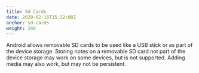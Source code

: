 ```yaml
---
title: Sd Cards
date: 2020-02-16T15:22:08Z
anchor: sd-cards
weight: 240
---
```


Android allows removable SD cards to be used like a USB stick or as
part of the device storage. Storing notes on a removable SD card not
part of the device storage may work on some devices, but is not
supported. Adding media may also work, but may not be persistent.
